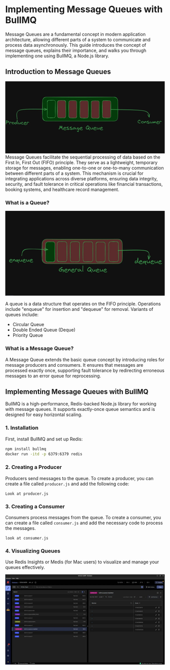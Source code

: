 # Implementing Message Queues with BullMQ

Message Queues are a fundamental concept in modern application architecture, allowing different parts of a system to communicate and process data asynchronously. This guide introduces the concept of message queues, explains their importance, and walks you through implementing one using BullMQ, a Node.js library.

## Introduction to Message Queues

![alt text](image-1.png)
Message Queues facilitate the sequential processing of data based on the First In, First Out (FIFO) principle. They serve as a lightweight, temporary storage for messages, enabling one-to-one or one-to-many communication between different parts of a system. This mechanism is crucial for integrating applications across diverse platforms, ensuring data integrity, security, and fault tolerance in critical operations like financial transactions, booking systems, and healthcare record management.

### What is a Queue?

![alt text](image.png)

A queue is a data structure that operates on the FIFO principle. Operations include "enqueue" for insertion and "dequeue" for removal. Variants of queues include:

- Circular Queue
- Double Ended Queue (Deque)
- Priority Queue

### What is a Message Queue?

A Message Queue extends the basic queue concept by introducing roles for message producers and consumers. It ensures that messages are processed exactly once, supporting fault tolerance by redirecting erroneous messages to an error queue for reprocessing.

## Implementing Message Queues with BullMQ

BullMQ is a high-performance, Redis-backed Node.js library for working with message queues. It supports exactly-once queue semantics and is designed for easy horizontal scaling.

### 1. Installation

First, install BullMQ and set up Redis:

```bash
npm install bullmq
docker run -itd -p 6379:6379 redis
```

### 2. Creating a Producer

Producers send messages to the queue. To create a producer, you can create a file called `producer.js` and add the following code:

```
Look at producer.js
```

### 3. Creating a Consumer

Consumers process messages from the queue. To create a consumer, you can create a file called `consumer.js` and add the necessary code to process the messages.

```
look at consumer.js
```

### 4. Visualizing Queues

Use Redis Insights or Medis (for Mac users) to visualize and manage your queues effectively.

![alt text](image-2.png)

